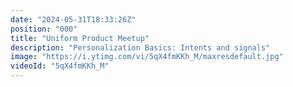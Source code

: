 ```yaml
---
date: "2024-05-31T18:33:26Z"
position: "000"
title: "Uniform Product Meetup"
description: "Personalization Basics: Intents and signals"
image: "https://i.ytimg.com/vi/5qX4fmKKh_M/maxresdefault.jpg"
videoId: "5qX4fmKKh_M"
---
```


